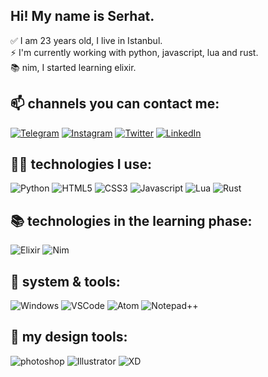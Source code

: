 ## Hi! My name is Serhat.
✅ I am 23 years old, I live in Istanbul. <br>
⚡️ I'm currently working with python, javascript, lua and rust.<br>
📚 nim, I started learning elixir.<br>
## 📫 channels you can contact me:
[![Telegram](https://img.shields.io/badge/Telegram-2CA5E0?style=for-the-badge&logo=telegram&logoColor=white)](https://t.me/serhatpars)
[![Instagram](https://img.shields.io/badge/Instagram-E4405F?style=for-the-badge&logo=instagram&logoColor=white)](https://instagram.com/iserhatpars)
[![Twitter](https://img.shields.io/badge/Twitter-1DA1F2?style=for-the-badge&logo=twitter&logoColor=white)](https://twitter.com/iserhatpars)
[![LinkedIn](https://img.shields.io/badge/LinkedIn-0077B5?style=for-the-badge&logo=linkedin&logoColor=white)](https://www.linkedin.com/in/serhatpars/)
## 👨‍💻 technologies I use:
![Python](https://img.shields.io/badge/Python-3776AB?style=for-the-badge&logo=python&logoColor=white)
![HTML5](https://img.shields.io/badge/HTML5-E34F26?style=for-the-badge&logo=html5&logoColor=white)
![CSS3](https://img.shields.io/badge/CSS3-1572B6?style=for-the-badge&logo=css3&logoColor=white)
![Javascript](https://img.shields.io/badge/JavaScript-323330?style=for-the-badge&logo=javascript&logoColor=F7DF1E)
![Lua](https://img.shields.io/badge/Lua-2C2D72?style=for-the-badge&logo=lua&logoColor=white)
![Rust](https://img.shields.io/badge/Rust-black?style=for-the-badge&logo=rust&logoColor=#E57324)
## 📚 technologies in the learning phase:
![Elixir](https://img.shields.io/badge/Elixir-4B275F?style=for-the-badge&logo=elixir&logoColor=white)
![Nim](https://img.shields.io/badge/Nim-171921?style=for-the-badge&logo=nim&logoColor=FFE220)
## 🧰 system & tools:
![Windows](https://img.shields.io/badge/Windows-0078D6?style=for-the-badge&logo=windows&logoColor=white)
![VSCode](https://img.shields.io/badge/Visual_Studio_Code-0078D4?style=for-the-badge&logo=visual%20studio%20code&logoColor=white)
![Atom](https://img.shields.io/badge/Atom-001219?style=for-the-badge&logo=Atom&logoColor=white)
![Notepad++](https://img.shields.io/badge/Notepad++-90E59A.svg?style=for-the-badge&logo=notepad%2B%2B&logoColor=black)
## 🎨 my design tools:
![photoshop](https://img.shields.io/badge/Adobe-Photoshop-31A8FF?style=for-the-badge&logo=Adobe-Photoshop&labelColor=0a446b&logoWidth=15)
![Illustrator](https://img.shields.io/badge/Adobe%20Illustrator-FF9A00?style=for-the-badge&logo=adobe%20illustrator&logoColor=white)
![XD](https://img.shields.io/badge/Adobe%20XD-470137?style=for-the-badge&logo=Adobe%20XD&logoColor=#FF61F6)














